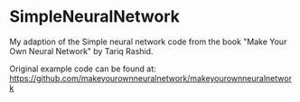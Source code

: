 # SimpleNeuralNetwork

My adaption of the Simple neural network code from the book "Make Your Own Neural Network" by Tariq Rashid.

Original example code can be found at:
https://github.com/makeyourownneuralnetwork/makeyourownneuralnetwork
